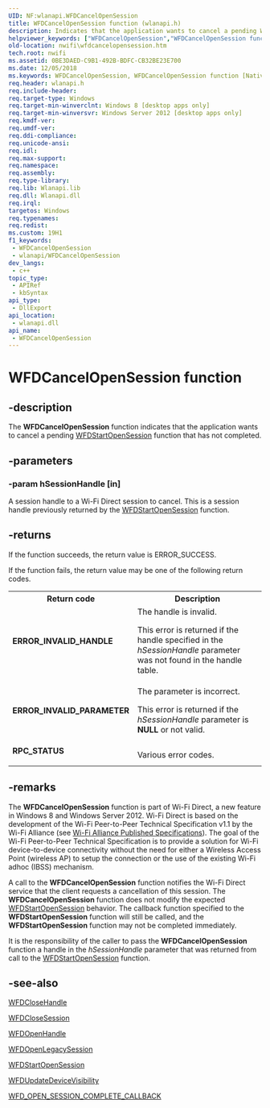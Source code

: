 ```yaml
---
UID: NF:wlanapi.WFDCancelOpenSession
title: WFDCancelOpenSession function (wlanapi.h)
description: Indicates that the application wants to cancel a pending WFDStartOpenSession function that has not completed.
helpviewer_keywords: ["WFDCancelOpenSession","WFDCancelOpenSession function [NativeWIFI]","nwifi.wfdcancelopensession","wlanapi/WFDCancelOpenSession"]
old-location: nwifi\wfdcancelopensession.htm
tech.root: nwifi
ms.assetid: 0BE3DAED-C9B1-492B-BDFC-CB32BE23E700
ms.date: 12/05/2018
ms.keywords: WFDCancelOpenSession, WFDCancelOpenSession function [NativeWIFI], nwifi.wfdcancelopensession, wlanapi/WFDCancelOpenSession
req.header: wlanapi.h
req.include-header: 
req.target-type: Windows
req.target-min-winverclnt: Windows 8 [desktop apps only]
req.target-min-winversvr: Windows Server 2012 [desktop apps only]
req.kmdf-ver: 
req.umdf-ver: 
req.ddi-compliance: 
req.unicode-ansi: 
req.idl: 
req.max-support: 
req.namespace: 
req.assembly: 
req.type-library: 
req.lib: Wlanapi.lib
req.dll: Wlanapi.dll
req.irql: 
targetos: Windows
req.typenames: 
req.redist: 
ms.custom: 19H1
f1_keywords:
 - WFDCancelOpenSession
 - wlanapi/WFDCancelOpenSession
dev_langs:
 - c++
topic_type:
 - APIRef
 - kbSyntax
api_type:
 - DllExport
api_location:
 - wlanapi.dll
api_name:
 - WFDCancelOpenSession
---
```


# WFDCancelOpenSession function


## -description

The  <b>WFDCancelOpenSession</b> function indicates that the application wants to cancel a pending <a href="/windows/desktop/api/wlanapi/nf-wlanapi-wfdstartopensession">WFDStartOpenSession</a> function that has not completed.

## -parameters

### -param hSessionHandle [in]

A session handle to a Wi-Fi Direct session to cancel. This is a session handle previously returned by the <a href="/windows/desktop/api/wlanapi/nf-wlanapi-wfdstartopensession">WFDStartOpenSession</a> function.

## -returns

If the function succeeds, the return value is ERROR_SUCCESS.

If the function fails, the return value may be one of the following return codes.

<table>
<tr>
<th>Return code</th>
<th>Description</th>
</tr>
<tr>
<td width="40%">
<dl>
<dt><b>ERROR_INVALID_HANDLE</b></dt>
</dl>
</td>
<td width="60%">
The handle is invalid. 

This error is returned if the handle specified in the <i>hSessionHandle</i>  parameter was not found in the handle table.

</td>
</tr>
<tr>
<td width="40%">
<dl>
<dt><b>ERROR_INVALID_PARAMETER</b></dt>
</dl>
</td>
<td width="60%">
The parameter is incorrect. 

This error is returned if the <i>hSessionHandle</i> parameter is <b>NULL</b> or not valid.

</td>
</tr>
<tr>
<td width="40%">
<dl>
<dt><b>RPC_STATUS</b></dt>
</dl>
</td>
<td width="60%">
Various error codes.

</td>
</tr>
</table>

## -remarks

The <b>WFDCancelOpenSession</b> function is part of Wi-Fi Direct, a new feature in Windows 8 and Windows Server 2012. Wi-Fi Direct is based on the development of the Wi-Fi Peer-to-Peer Technical Specification v1.1 by the Wi-Fi Alliance (see <a href="https://www.wi-fi.org/file/wi-fi-peer-to-peer-services-technical-specification-package">Wi-Fi Alliance Published Specifications</a>). The goal of the Wi-Fi Peer-to-Peer Technical Specification is to provide a solution for Wi-Fi device-to-device connectivity without the need for either a Wireless Access Point (wireless AP) to setup the connection or the use of the existing Wi-Fi adhoc (IBSS) mechanism. 



A call to the <b>WFDCancelOpenSession</b> function notifies the Wi-Fi Direct service that the client requests a cancellation of this session. The <b>WFDCancelOpenSession</b> function does not modify the expected <a href="/windows/desktop/api/wlanapi/nf-wlanapi-wfdstartopensession">WFDStartOpenSession</a> behavior. The  callback function specified to the <b>WFDStartOpenSession</b> function will still be called, and the <b>WFDStartOpenSession</b> function may not be completed immediately.

It is the responsibility of the caller to pass the <b>WFDCancelOpenSession</b> function a handle in the <i>hSessionHandle </i> parameter that was returned from call to the <a href="/windows/desktop/api/wlanapi/nf-wlanapi-wfdstartopensession">WFDStartOpenSession</a> function.

## -see-also

<a href="/windows/desktop/api/wlanapi/nf-wlanapi-wfdclosehandle">WFDCloseHandle</a>



<a href="/windows/desktop/api/wlanapi/nf-wlanapi-wfdclosesession">WFDCloseSession</a>



<a href="/windows/desktop/api/wlanapi/nf-wlanapi-wfdopenhandle">WFDOpenHandle</a>



<a href="/windows/desktop/api/wlanapi/nf-wlanapi-wfdopenlegacysession">WFDOpenLegacySession</a>



<a href="/windows/desktop/api/wlanapi/nf-wlanapi-wfdstartopensession">WFDStartOpenSession</a>



<a href="/windows/desktop/api/wlanapi/nf-wlanapi-wfdupdatedevicevisibility">WFDUpdateDeviceVisibility</a>



<a href="/windows/desktop/api/wlanapi/nc-wlanapi-wfd_open_session_complete_callback">WFD_OPEN_SESSION_COMPLETE_CALLBACK</a>